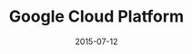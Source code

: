 ---
layout: site
title: "Google Cloud Platform"
date: 2015-07-12
categories: [google]
version: 0.0.0
major: 0
minor: 0
patch: 0
slug: google-cloud-platform
link: https://cloud.google.com/
submitter: lpolepeddi
permalink: /sites/:slug
---